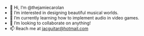 - 👋 Hi, I’m @thejamiecarolan
- 👀 I’m interested in designing beautiful musical worlds.
- 🌱 I’m currently learning how to implement audio in video games.
- 💞️ I’m looking to collaborate on anything!
- 📫 Reach me at jacguitar@hotmail.com 

<!---
thejamiecarolan/thejamiecarolan is a ✨ special ✨ repository because its `README.md` (this file) appears on your GitHub profile.
You can click the Preview link to take a look at your changes.
--->
